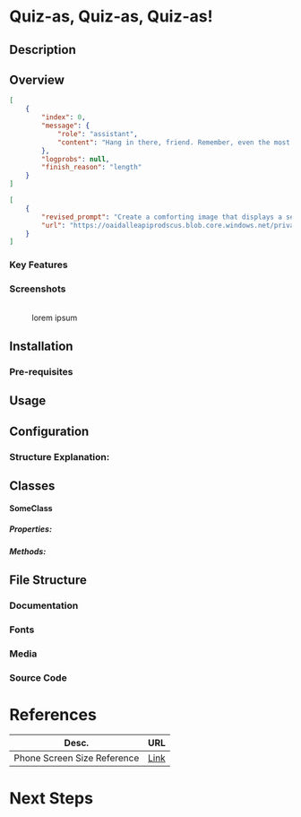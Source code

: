 # Quiz-as, Quiz-as, Quiz-as!

## Description

## Overview

```json
[
    {
        "index": 0,
        "message": {
            "role": "assistant",
            "content": "Hang in there, friend. Remember, even the most beautiful masterpieces take time"
        },
        "logprobs": null,
        "finish_reason": "length"
    }
]
```

```json
[
    {
        "revised_prompt": "Create a comforting image that displays a serene landscape during sunset. The view should consist of gently rolling hills surrounded by a calm and peaceful river. The sky is ablaze with shades of purple, pink, and orange, resembling an artist's canvas. There are trees further away, their silhouettes contrasting with the colorful sky, and their leaves rustling in a soothing breeze. A couple of graceful swans can be seen swimming across the river, their movement creating gentle ripples on the water's surface, symbolizing hope and resilience amid life's challenges.",
        "url": "https://oaidalleapiprodscus.blob.core.windows.net/private/org-Absb2GdcH31OevFWEGkWBJ6B/user-F02IWNZkbMz3bp4N9R2yDVVD/img-EnEFAuPTTaZtHn8ewmYYQ1ej.png?st=2024-03-12T06%3A33%3A52Z&se=2024-03-12T08%3A33%3A52Z&sp=r&sv=2021-08-06&sr=b&rscd=inline&rsct=image/png&skoid=6aaadede-4fb3-4698-a8f6-684d7786b067&sktid=a48cca56-e6da-484e-a814-9c849652bcb3&skt=2024-03-11T13%3A38%3A37Z&ske=2024-03-12T13%3A38%3A37Z&sks=b&skv=2021-08-06&sig=nLC6Wrec4tB7aAp2UZpExuPHMwULe/dq6wP5jK8AAwg%3D"
    }
]
```

### Key Features

### Screenshots

<figure>
      <figcaption><strong><span style="color: #0b7bfb"></span></strong><br>lorem ipsum</figcaption>
</figure>

## Installation

### Pre-requisites

## Usage

## Configuration

### Structure Explanation:

## Classes

#### SomeClass

##### Properties:

##### Methods:

## File Structure

### Documentation

### Fonts

### Media

### Source Code

# References

| Desc.                       | URL                                                              |
| --------------------------- | ---------------------------------------------------------------- |
| Phone Screen Size Reference | [Link](https://28b.co.uk/ios-device-dimensions-reference-table/) |

# Next Steps
